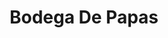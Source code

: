 ---
title: "Bodega De Papas"
url: /toluca-de-lerdo/bodega-de-papas-calle-paseo-del-abasto-4/
shop: frutería
---